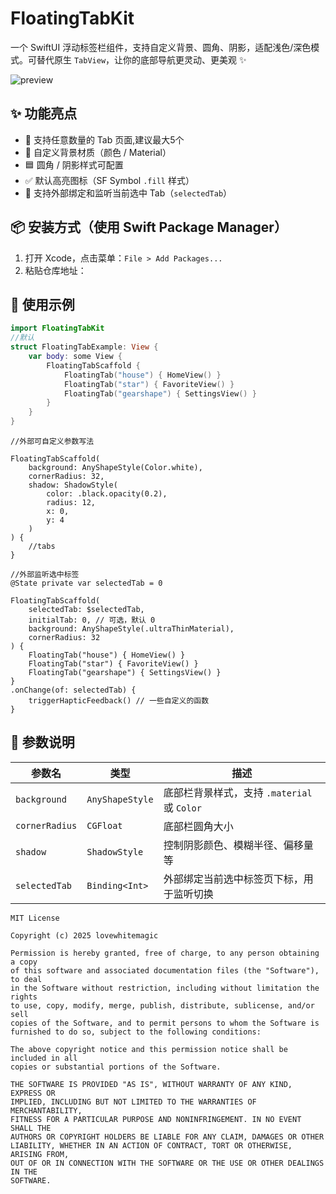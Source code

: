 # FloatingTabKit
一个 SwiftUI 浮动标签栏组件，支持自定义背景、圆角、阴影，适配浅色/深色模式。可替代原生 `TabView`，让你的底部导航更灵动、更美观 ✨

![preview](assets/preview.png)

## ✨ 功能亮点

- 🚀 支持任意数量的 Tab 页面,建议最大5个
- 🎨 自定义背景材质（颜色 / Material）
- 🟦 圆角 / 阴影样式可配置
- ✅ 默认高亮图标（SF Symbol `.fill` 样式）
- 🔄 支持外部绑定和监听当前选中 Tab（`selectedTab`）



## 📦 安装方式（使用 Swift Package Manager）

1. 打开 Xcode，点击菜单：`File > Add Packages...`
2. 粘贴仓库地址：

## 🧪 使用示例

```swift
import FloatingTabKit
//默认
struct FloatingTabExample: View {
    var body: some View {
        FloatingTabScaffold {
            FloatingTab("house") { HomeView() }
            FloatingTab("star") { FavoriteView() }
            FloatingTab("gearshape") { SettingsView() }
        }
    }
}
```
```
//外部可自定义参数写法

FloatingTabScaffold(
    background: AnyShapeStyle(Color.white),
    cornerRadius: 32,
    shadow: ShadowStyle(
        color: .black.opacity(0.2),
        radius: 12,
        x: 0,
        y: 4
    )
) {
    //tabs
}
```
```
//外部监听选中标签
@State private var selectedTab = 0

FloatingTabScaffold(
    selectedTab: $selectedTab,
    initialTab: 0, // 可选，默认 0
    background: AnyShapeStyle(.ultraThinMaterial),
    cornerRadius: 32
) {
    FloatingTab("house") { HomeView() }
    FloatingTab("star") { FavoriteView() }
    FloatingTab("gearshape") { SettingsView() }
}
.onChange(of: selectedTab) {
    triggerHapticFeedback() // 一些自定义的函数
}
```

## 🧱 参数说明

| 参数名        | 类型              | 描述                                             |
|---------------|-------------------|--------------------------------------------------|
| `background`  | `AnyShapeStyle`    | 底部栏背景样式，支持 `.material` 或 `Color`     |
| `cornerRadius`| `CGFloat`          | 底部栏圆角大小                                   |
| `shadow`      | `ShadowStyle`      | 控制阴影颜色、模糊半径、偏移量等                |
| `selectedTab`  | `Binding<Int>`     | 外部绑定当前选中标签页下标，用于监听切换         |

```
MIT License

Copyright (c) 2025 lovewhitemagic

Permission is hereby granted, free of charge, to any person obtaining a copy
of this software and associated documentation files (the "Software"), to deal
in the Software without restriction, including without limitation the rights
to use, copy, modify, merge, publish, distribute, sublicense, and/or sell
copies of the Software, and to permit persons to whom the Software is
furnished to do so, subject to the following conditions:

The above copyright notice and this permission notice shall be included in all
copies or substantial portions of the Software.

THE SOFTWARE IS PROVIDED "AS IS", WITHOUT WARRANTY OF ANY KIND, EXPRESS OR
IMPLIED, INCLUDING BUT NOT LIMITED TO THE WARRANTIES OF MERCHANTABILITY,
FITNESS FOR A PARTICULAR PURPOSE AND NONINFRINGEMENT. IN NO EVENT SHALL THE
AUTHORS OR COPYRIGHT HOLDERS BE LIABLE FOR ANY CLAIM, DAMAGES OR OTHER
LIABILITY, WHETHER IN AN ACTION OF CONTRACT, TORT OR OTHERWISE, ARISING FROM,
OUT OF OR IN CONNECTION WITH THE SOFTWARE OR THE USE OR OTHER DEALINGS IN THE
SOFTWARE.
```
